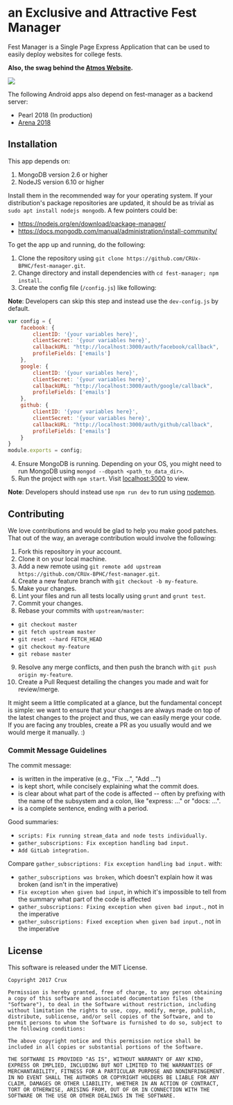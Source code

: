 # an Exclusive and Attractive Fest Manager

Fest Manager is a Single Page Express Application that can be used to easily deploy websites for college fests.

**Also, the swag behind the [Atmos Website](https://bits-atmos.org).**

![](docs/images/atmos.png)

The following Android apps also depend on fest-manager as a backend server:
* Pearl 2018 (In production)
* [Arena 2018](https://github.com/Department-of-Technical-Arts/ArenaApp2018)

## Installation

This app depends on:

1. MongoDB version 2.6 or higher
2. NodeJS version 6.10 or higher

Install them in the recommended way for your operating system. If your distribution's package repositories are updated, it should be as trivial as `sudo apt install nodejs mongodb`. A few pointers could be:

- https://nodejs.org/en/download/package-manager/
- https://docs.mongodb.com/manual/administration/install-community/

To get the app up and running, do the following:
1. Clone the repository using `git clone https://github.com/CRUx-BPHC/fest-manager.git`.
2. Change directory and install dependencies with `cd fest-manager; npm install`.
3. Create the config file (`/config.js`) like following:

**Note**: Developers can skip this step and instead use the `dev-config.js` by default.

```js
var config = {
    facebook: {
        clientID: '{your variables here}',
        clientSecret: '{your variables here}',
        callbackURL: "http://localhost:3000/auth/facebook/callback",
        profileFields: ['emails']
    },
    google: {
        clientID: '{your variables here}',
        clientSecret: '{your variables here}',
        callbackURL: "http://localhost:3000/auth/google/callback",
        profileFields: ['emails']
    },
    github: {
        clientID: '{your variables here}',
        clientSecret: '{your variables here}',
        callbackURL: "http://localhost:3000/auth/github/callback",
        profileFields: ['emails']
    }
}
module.exports = config;
```

4. Ensure MongoDB is running. Depending on your OS, you might need to run MongoDB using `mongod --dbpath <path_to_data_dir>`.
5. Run the project with `npm start`. Visit <localhost:3000> to view.

**Note**: Developers should instead use `npm run dev` to run using [nodemon](https://www.npmjs.com/package/nodemon).

## Contributing

We love contributions and would be glad to help you make good patches. That out of the way, an average
contribution would involve the following:

1. Fork this repository in your account.
2. Clone it on your local machine.
3. Add a new remote using `git remote add upstream https://github.com/CRUx-BPHC/fest-manager.git`.
4. Create a new feature branch with `git checkout -b my-feature`.
5. Make your changes.
6. Lint your files and run all tests locally using `grunt` and `grunt test`.
7. Commit your changes.
8. Rebase your commits with `upstream/master`:
  - `git checkout master`
  - `git fetch upstream master`
  - `git reset --hard FETCH_HEAD`
  - `git checkout my-feature`
  - `git rebase master`
9. Resolve any merge conflicts, and then push the branch with `git push origin my-feature`.
10. Create a Pull Request detailing the changes you made and wait for review/merge.

It might seem a little complicated at a glance, but the fundamental concept is simple: we
want to ensure that your changes are always made on top of the latest changes to the
project and thus, we can easily merge your code. If you are facing any troubles, create a
PR as you usually would and we would merge it manually. :)

### Commit Message Guidelines

The commit message:

- is written in the imperative (e.g., "Fix ...", "Add ...")
- is kept short, while concisely explaining what the commit does.
- is clear about what part of the code is affected -- often by prefixing with the name of the subsystem and a colon, like "express: ..." or "docs: ...".
- is a complete sentence, ending with a period.

Good summaries:

- `scripts: Fix running stream_data and node tests individually.`
- `gather_subscriptions: Fix exception handling bad input.`
- `Add GitLab integration.`

Compare `gather_subscriptions: Fix exception handling bad input.` with:

- `gather_subscriptions was broken`, which doesn't explain how it was broken (and isn't in the imperative)
- `Fix exception when given bad input`, in which it's impossible to tell from the summary what part of the code is affected
- `gather_subscriptions: Fixing exception when given bad input.`, not in the imperative
- `gather_subscriptions: Fixed exception when given bad input.`, not in the imperative

## License

This software is released under the MIT License.

```
Copyright 2017 Crux

Permission is hereby granted, free of charge, to any person obtaining a copy of this software and associated documentation files (the "Software"), to deal in the Software without restriction, including without limitation the rights to use, copy, modify, merge, publish, distribute, sublicense, and/or sell copies of the Software, and to permit persons to whom the Software is furnished to do so, subject to the following conditions:

The above copyright notice and this permission notice shall be included in all copies or substantial portions of the Software.

THE SOFTWARE IS PROVIDED "AS IS", WITHOUT WARRANTY OF ANY KIND, EXPRESS OR IMPLIED, INCLUDING BUT NOT LIMITED TO THE WARRANTIES OF MERCHANTABILITY, FITNESS FOR A PARTICULAR PURPOSE AND NONINFRINGEMENT. IN NO EVENT SHALL THE AUTHORS OR COPYRIGHT HOLDERS BE LIABLE FOR ANY CLAIM, DAMAGES OR OTHER LIABILITY, WHETHER IN AN ACTION OF CONTRACT, TORT OR OTHERWISE, ARISING FROM, OUT OF OR IN CONNECTION WITH THE SOFTWARE OR THE USE OR OTHER DEALINGS IN THE SOFTWARE.
```
